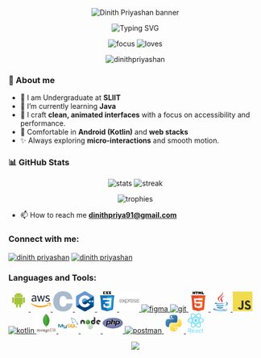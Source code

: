 <!-- Banner -->
<p align="center">
  <img src="https://capsule-render.vercel.app/api?type=waving&height=220&color=0:7c3aed,100:06b6d4&text=Dinith%20Priyashan&fontColor=ffffff&fontAlignY=40&desc=Android%20%7C%20Web%20%7C%20UI%2FUX&descAlignY=65&animation=twinkling" alt="Dinith Priyashan banner" />
</p>

<!-- Typing intro -->
<p align="center">
  <img src="https://readme-typing-svg.demolab.com?font=Inter&weight=700&size=28&duration=3000&pause=900&center=true&vCenter=true&width=700&lines=Hi+%F0%9F%91%8B%2C+I'm+Dinith+Priyashan;Front-end+Developer+%E2%80%A2+UI%2FUX+Tinkerer;Android+%26+Kotlin+Enthusiast;I+build+smooth%2C+delightful+UIs" alt="Typing SVG" />
</p>

<!-- Quick badges -->
<p align="center">
  
  <img src="https://img.shields.io/badge/Focus-Android%20%7C%20Web-7c3aed?style=for-the-badge" alt="focus"/>
  <img src="https://img.shields.io/badge/Loves-UI%2FUX-06b6d4?style=for-the-badge" alt="loves"/>
</p>
<p align="center"> <img src="https://komarev.com/ghpvc/?username=dinithpriyashan&label=Profile%20views&color=0e75b6&style=flat" alt="dinithpriyashan" /> </p>


<!-- About -->
### 👋 About me

- 🔭 I am Undergraduate at **SLIIT**
- 🌱 I’m currently learning **Java**
- 🎨 I craft **clean, animated interfaces** with a focus on accessibility and performance.  
- 📱 Comfortable in **Android (Kotlin)** and **web stacks**   
- ✨ Always exploring **micro-interactions** and smooth motion.

<!-- Tech stack (devicons) -->


<!-- Stats row -->
### 📊 GitHub Stats
<p align="center">
  <img src="https://github-readme-stats.vercel.app/api?username=DinithPriyashan&show_icons=true&theme=radical&hide_border=true" height="165" alt="stats"/>
  <img src="https://streak-stats.demolab.com?user=DinithPriyashan&theme=radical&hide_border=true" height="165" alt="streak"/>
</p>

<!-- Top langs -->


<!-- Trophies -->
<p align="center">
  <img src="https://github-profile-trophy.vercel.app/?username=DinithPriyashan&theme=onestar&no-bg=true&no-frame=true&row=1&column=6" alt="trophies"/>
</p>

<!-- Animated snake (generated by workflow below) -->





- 📫 How to reach me **dinithpriya91@gmail.com**

<h3 align="left">Connect with me:</h3>
<p align="left">
<a href="https://fb.com/dinith.priyashan.3" target="blank"><img align="center" src="https://raw.githubusercontent.com/rahuldkjain/github-profile-readme-generator/master/src/images/icons/Social/facebook.svg" alt="dinith priyashan" height="30" width="40" /></a>
<a href="https://instagram.com/d__priyashan_______" target="blank"><img align="center" src="https://raw.githubusercontent.com/rahuldkjain/github-profile-readme-generator/master/src/images/icons/Social/instagram.svg" alt="dinith priyashan" height="30" width="40" /></a>
</p>

<h3 align="left">Languages and Tools:</h3>
<p align="left"> <a href="https://developer.android.com" target="_blank" rel="noreferrer"> <img src="https://raw.githubusercontent.com/devicons/devicon/master/icons/android/android-original-wordmark.svg" alt="android" width="40" height="40"/> </a> <a href="https://aws.amazon.com" target="_blank" rel="noreferrer"> <img src="https://raw.githubusercontent.com/devicons/devicon/master/icons/amazonwebservices/amazonwebservices-original-wordmark.svg" alt="aws" width="40" height="40"/> </a> <a href="https://www.cprogramming.com/" target="_blank" rel="noreferrer"> <img src="https://raw.githubusercontent.com/devicons/devicon/master/icons/c/c-original.svg" alt="c" width="40" height="40"/> </a> <a href="https://www.w3schools.com/cpp/" target="_blank" rel="noreferrer"> <img src="https://raw.githubusercontent.com/devicons/devicon/master/icons/cplusplus/cplusplus-original.svg" alt="cplusplus" width="40" height="40"/> </a> <a href="https://www.w3schools.com/css/" target="_blank" rel="noreferrer"> <img src="https://raw.githubusercontent.com/devicons/devicon/master/icons/css3/css3-original-wordmark.svg" alt="css3" width="40" height="40"/> </a> <a href="https://expressjs.com" target="_blank" rel="noreferrer"> <img src="https://raw.githubusercontent.com/devicons/devicon/master/icons/express/express-original-wordmark.svg" alt="express" width="40" height="40"/> </a> <a href="https://www.figma.com/" target="_blank" rel="noreferrer"> <img src="https://www.vectorlogo.zone/logos/figma/figma-icon.svg" alt="figma" width="40" height="40"/> </a> <a href="https://git-scm.com/" target="_blank" rel="noreferrer"> <img src="https://www.vectorlogo.zone/logos/git-scm/git-scm-icon.svg" alt="git" width="40" height="40"/> </a> <a href="https://www.w3.org/html/" target="_blank" rel="noreferrer"> <img src="https://raw.githubusercontent.com/devicons/devicon/master/icons/html5/html5-original-wordmark.svg" alt="html5" width="40" height="40"/> </a> <a href="https://www.java.com" target="_blank" rel="noreferrer"> <img src="https://raw.githubusercontent.com/devicons/devicon/master/icons/java/java-original.svg" alt="java" width="40" height="40"/> </a> <a href="https://developer.mozilla.org/en-US/docs/Web/JavaScript" target="_blank" rel="noreferrer"> <img src="https://raw.githubusercontent.com/devicons/devicon/master/icons/javascript/javascript-original.svg" alt="javascript" width="40" height="40"/> </a> <a href="https://kotlinlang.org" target="_blank" rel="noreferrer"> <img src="https://www.vectorlogo.zone/logos/kotlinlang/kotlinlang-icon.svg" alt="kotlin" width="40" height="40"/> </a> <a href="https://www.mongodb.com/" target="_blank" rel="noreferrer"> <img src="https://raw.githubusercontent.com/devicons/devicon/master/icons/mongodb/mongodb-original-wordmark.svg" alt="mongodb" width="40" height="40"/> </a> <a href="https://www.mysql.com/" target="_blank" rel="noreferrer"> <img src="https://raw.githubusercontent.com/devicons/devicon/master/icons/mysql/mysql-original-wordmark.svg" alt="mysql" width="40" height="40"/> </a> <a href="https://nodejs.org" target="_blank" rel="noreferrer"> <img src="https://raw.githubusercontent.com/devicons/devicon/master/icons/nodejs/nodejs-original-wordmark.svg" alt="nodejs" width="40" height="40"/> </a> <a href="https://www.php.net" target="_blank" rel="noreferrer"> <img src="https://raw.githubusercontent.com/devicons/devicon/master/icons/php/php-original.svg" alt="php" width="40" height="40"/> </a> <a href="https://postman.com" target="_blank" rel="noreferrer"> <img src="https://www.vectorlogo.zone/logos/getpostman/getpostman-icon.svg" alt="postman" width="40" height="40"/> </a> <a href="https://www.python.org" target="_blank" rel="noreferrer"> <img src="https://raw.githubusercontent.com/devicons/devicon/master/icons/python/python-original.svg" alt="python" width="40" height="40"/> </a> <a href="https://reactjs.org/" target="_blank" rel="noreferrer"> <img src="https://raw.githubusercontent.com/devicons/devicon/master/icons/react/react-original-wordmark.svg" alt="react" width="40" height="40"/> </a> </p>

<p align="center">
  <img src="https://capsule-render.vercel.app/api?type=waving&height=140&color=0:06b6d4,100:7c3aed&section=footer" />
</p>




